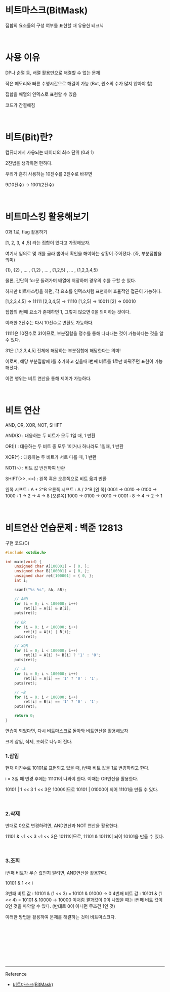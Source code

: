 # 비트마스크(BitMask)

집합의 요소들의 구성 여부를 표현할 때 유용한 테크닉

<br/>

# 사용 이유

DP나 순열 등, 배열 활용만으로 해결할 수 없는 문제

작은 메모리와 빠른 수행시간으로 해결이 가능 (But, 원소의 수가 많지 않아야 함)

집합을 배열의 인덱스로 표현할 수 있음

코드가 간결해짐

<br/>

# 비트(Bit)란?

컴퓨터에서 사용되는 데이터의 최소 단위 (0과 1)

2진법을 생각하면 편하다.


우리가 흔히 사용하는 10진수를 2진수로 바꾸면

9(10진수) → 1001(2진수)

<br/>

# 비트마스킹 활용해보기

0과 1로, flag 활용하기

[1, 2, 3, 4 ,5] 라는 집합이 있다고 가정해보자.

여기서 임의로 몇 개를 골라 뽑아서 확인을 해야하는 상황이 주어졌다. (즉, 부분집합을 의미)

{1}, {2} , ... , {1,2} , ... , {1,2,5} , ... , {1,2,3,4,5}

물론, 간단히 for문 돌려가며 배열에 저장하며 경우의 수를 구할 순 있다.

하지만 비트마스킹을 하면, 각 요소를 인덱스처럼 표현하여 효율적인 접근이 가능하다.

[1,2,3,4,5] → 11111
[2,3,4,5]   → 11110
[1,2,5]     → 10011
[2]         → 00010

집합의 i번째 요소가 존재하면 1, 그렇지 않으면 0을 의미하는 것이다.

이러한 2진수는 다시 10진수로 변환도 가능하다.

11111은 10진수로 31이므로, 부분집합을 정수를 통해 나타내는 것이 가능하다는 것을 알 수 있다.

31은 [1,2,3,4,5] 전체에 해당하는 부분집합에 해당한다는 의미!

이로써, 해당 부분집합에 i를 추가하고 싶을때 i번째 비트를 1로만 바꿔주면 표현이 가능해졌다.

이런 행위는 비트 연산을 통해 제어가 가능하다.

<br/>

# 비트 연산

AND, OR, XOR, NOT, SHIFT

AND(&) : 대응하는 두 비트가 모두 1일 때, 1 반환

OR(|) : 대응하는 두 비트 중 모두 1이거나 하나라도 1일때, 1 반환

XOR(^) : 대응하는 두 비트가 서로 다를 때, 1 반환

NOT(~) : 비트 값 반전하여 반환

SHIFT(>>, <<) : 왼쪽 혹은 오른쪽으로 비트 옮겨 반환

왼쪽 시프트 : A * 2^B
오른쪽 시프트 : A / 2^B
[왼  쪽] 0001 → 0010 → 0100 → 1000 : 1 → 2 → 4 → 8
[오른쪽] 1000 → 0100 → 0010 → 0001 : 8 → 4 → 2 → 1

<br/>

# 비트연산 연습문제 : 백준 12813

구현 코드(C)
```c
#include <stdio.h>

int main(void) {
	unsigned char A[100001] = { 0, };
	unsigned char B[100001] = { 0, };
	unsigned char ret[100001] = { 0, };
	int i;

	scanf("%s %s", &A, &B);

    // AND
	for (i = 0; i < 100000; i++)
		ret[i] = A[i] & B[i];
	puts(ret);
    
    // OR
	for (i = 0; i < 100000; i++)
		ret[i] = A[i] | B[i];
	puts(ret);

    // XOR
	for (i = 0; i < 100000; i++)
		ret[i] = A[i] != B[i] ? '1' : '0';
	puts(ret);

    // ~A
	for (i = 0; i < 100000; i++)
		ret[i] = A[i] == '1' ? '0' : '1';
	puts(ret);

    // ~B
	for (i = 0; i < 100000; i++)
		ret[i] = B[i] == '1' ? '0' : '1';
	puts(ret);

	return 0;
}
```

연습이 되었다면, 다시 비트마스크로 돌아와 비트연산을 활용해보자

크게 삽입, 삭제, 조회로 나누어 진다.


### 1.삽입

현재 이진수로 10101로 표현되고 있을 때, i번째 비트 값을 1로 변경하려고 한다.

i = 3일 때 변경 후에는 11101이 나와야 한다. 이때는 OR연산을 활용한다.

10101 | 1 << 3
1 << 3은 1000이므로 10101 | 01000이 되어 11101을 만들 수 있다.

<br/>

### 2.삭제

반대로 0으로 변경하려면, AND연산과 NOT 연산을 활용한다.

11101 & ~1 << 3
~1 << 3은 10111이므로, 11101 & 10111이 되어 10101을 만들 수 있다.

<br/>

### 3.조회
i번째 비트가 무슨 값인지 알려면, AND연산을 활용한다.

10101 & 1 << i

3번째 비트 값 : 10101 & (1 << 3) = 10101 & 01000 → 0
4번째 비트 값 : 10101 & (1 << 4) = 10101 & 10000 → 10000
이처럼 결과값이 0이 나왔을 때는 i번째 비트 값이 0인 것을 파악할 수 있다. (반대로 0이 아니면 무조건 1인 것)

이러한 방법을 활용하여 문제를 해결하는 것이 비트마스크다.


<br/><br/><br/><br/><br/><br/><br/>


---
Reference

- [비트마스크(BitMask)](https://github.com/gyoogle/tech-interview-for-developer/blob/master/Algorithm/%EB%B9%84%ED%8A%B8%EB%A7%88%EC%8A%A4%ED%81%AC(BitMask).md)